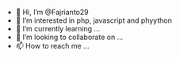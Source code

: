 - 👋 Hi, I’m @Fajrianto29
- 👀 I’m interested in php, javascript and phyython
- 🌱 I’m currently learning ...
- 💞️ I’m looking to collaborate on ...
- 📫 How to reach me ...

<!---
Fajrainto29/Fajrainto29 is a ✨ special ✨ repository because its `README.md` (this file) appears on your GitHub profile.
You can click the Preview link to take a look at your changes.
--->
